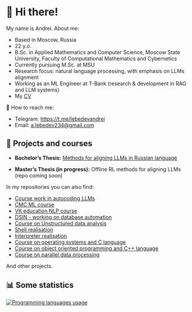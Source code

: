 # :car: Hi there! 

My name is Andrei. About me:

- Based in Moscow, Russia  
- 22 y.o.  
- B.Sc. in Applied Mathematics and Computer Science, Moscow State University, Faculty of Computational Mathematics and Cybernetics
- Currently pursuing M.Sc. at MSU  
- Research focus: natural language processing, with emphasis on LLMs alignment 
- Working as an ML Engineer at T-Bank (research & development in RAG and LLM systems)
- My [CV](https://drive.google.com/file/d/1GrjIrcFCYLMNrB1gEWIy8xNZmvcbf4ue/view?usp=sharing) 


:email: How to reach me:
- Telegram: https://t.me/lebedevandrei
- Email: a.lebedev234@gmail.com


## :rocket: Projects and courses

- **Bachelor’s Thesis:** [Methods for aligning LLMs in Russian language](https://github.com/andrrrei/diploma)  

- **Master’s Thesis (in progress):** Offline RL methods for aligning LLMs (repo coming soon)  


In my repositories you can also find:
- [Course work in autocoding LLMs](https://github.com/andrrrei/code_generating_LLMs)
- [CMC ML course](https://github.com/andrrrei/ML_CMC)
- [VK education NLP course](https://github.com/andrrrei/VK_NLP)
- [DSIN - working on database automation](https://github.com/andrrrei/DSIN)
- [Course on Unstructured data analysis](https://github.com/andrrrei/AUD)
- [Shell realisation](https://github.com/andrrrei/shell)
- [Interpreter realisation](https://github.com/andrrrei/interpreter)
- [Course on operating systems and C language](https://github.com/andrrrei/operation_systems)
- [Course on object oriented programming and C++ language](https://github.com/andrrrei/OOP)
- [Course on parallel data processing](https://github.com/andrrrei/SKiPOD)

And other projects.


## :bar_chart: Some statistics
<a href="https://github.com/andrrrei" align="left"><img src="https://github-readme-stats.vercel.app/api/top-langs/?username=andrrrei&langs_count=10&title_color=0891b2&text_color=ffffff&icon_color=0891b2&bg_color=1c1917&hide_border=true&locale=en&custom_title=Top%20%Languages" alt="Programming languages usage" /></a>

